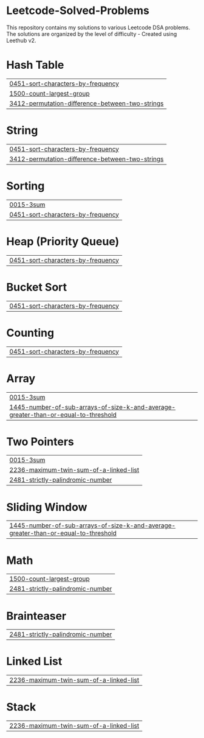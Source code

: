 # Leetcode-Solved-Problems
This repository contains my solutions to various Leetcode DSA problems. The solutions are organized by the level of difficulty - Created using Leethub v2.


# Hash Table
|  |
| ------- |
| [0451-sort-characters-by-frequency](https://github.com/HritamBasak/Leetcode-Solved-Problems/tree/master/0451-sort-characters-by-frequency) |
| [1500-count-largest-group](https://github.com/HritamBasak/Leetcode-Solved-Problems/tree/master/1500-count-largest-group) |
| [3412-permutation-difference-between-two-strings](https://github.com/HritamBasak/Leetcode-Solved-Problems/tree/master/3412-permutation-difference-between-two-strings) |
# String
|  |
| ------- |
| [0451-sort-characters-by-frequency](https://github.com/HritamBasak/Leetcode-Solved-Problems/tree/master/0451-sort-characters-by-frequency) |
| [3412-permutation-difference-between-two-strings](https://github.com/HritamBasak/Leetcode-Solved-Problems/tree/master/3412-permutation-difference-between-two-strings) |
# Sorting
|  |
| ------- |
| [0015-3sum](https://github.com/HritamBasak/Leetcode-Solved-Problems/tree/master/0015-3sum) |
| [0451-sort-characters-by-frequency](https://github.com/HritamBasak/Leetcode-Solved-Problems/tree/master/0451-sort-characters-by-frequency) |
# Heap (Priority Queue)
|  |
| ------- |
| [0451-sort-characters-by-frequency](https://github.com/HritamBasak/Leetcode-Solved-Problems/tree/master/0451-sort-characters-by-frequency) |
# Bucket Sort
|  |
| ------- |
| [0451-sort-characters-by-frequency](https://github.com/HritamBasak/Leetcode-Solved-Problems/tree/master/0451-sort-characters-by-frequency) |
# Counting
|  |
| ------- |
| [0451-sort-characters-by-frequency](https://github.com/HritamBasak/Leetcode-Solved-Problems/tree/master/0451-sort-characters-by-frequency) |
# Array
|  |
| ------- |
| [0015-3sum](https://github.com/HritamBasak/Leetcode-Solved-Problems/tree/master/0015-3sum) |
| [1445-number-of-sub-arrays-of-size-k-and-average-greater-than-or-equal-to-threshold](https://github.com/HritamBasak/Leetcode-Solved-Problems/tree/master/1445-number-of-sub-arrays-of-size-k-and-average-greater-than-or-equal-to-threshold) |
# Two Pointers
|  |
| ------- |
| [0015-3sum](https://github.com/HritamBasak/Leetcode-Solved-Problems/tree/master/0015-3sum) |
| [2236-maximum-twin-sum-of-a-linked-list](https://github.com/HritamBasak/Leetcode-Solved-Problems/tree/master/2236-maximum-twin-sum-of-a-linked-list) |
| [2481-strictly-palindromic-number](https://github.com/HritamBasak/Leetcode-Solved-Problems/tree/master/2481-strictly-palindromic-number) |
# Sliding Window
|  |
| ------- |
| [1445-number-of-sub-arrays-of-size-k-and-average-greater-than-or-equal-to-threshold](https://github.com/HritamBasak/Leetcode-Solved-Problems/tree/master/1445-number-of-sub-arrays-of-size-k-and-average-greater-than-or-equal-to-threshold) |
# Math
|  |
| ------- |
| [1500-count-largest-group](https://github.com/HritamBasak/Leetcode-Solved-Problems/tree/master/1500-count-largest-group) |
| [2481-strictly-palindromic-number](https://github.com/HritamBasak/Leetcode-Solved-Problems/tree/master/2481-strictly-palindromic-number) |
# Brainteaser
|  |
| ------- |
| [2481-strictly-palindromic-number](https://github.com/HritamBasak/Leetcode-Solved-Problems/tree/master/2481-strictly-palindromic-number) |
# Linked List
|  |
| ------- |
| [2236-maximum-twin-sum-of-a-linked-list](https://github.com/HritamBasak/Leetcode-Solved-Problems/tree/master/2236-maximum-twin-sum-of-a-linked-list) |
# Stack
|  |
| ------- |
| [2236-maximum-twin-sum-of-a-linked-list](https://github.com/HritamBasak/Leetcode-Solved-Problems/tree/master/2236-maximum-twin-sum-of-a-linked-list) |